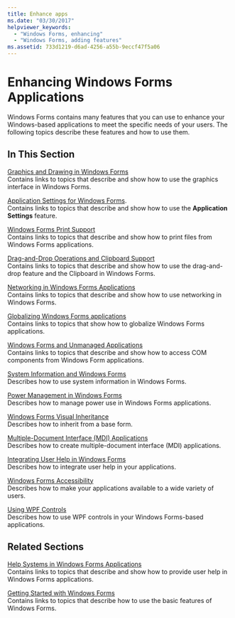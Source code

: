 ```yaml
---
title: Enhance apps
ms.date: "03/30/2017"
helpviewer_keywords: 
  - "Windows Forms, enhancing"
  - "Windows Forms, adding features"
ms.assetid: 733d1219-d6ad-4256-a55b-9eccf47f5a06
---
```

# Enhancing Windows Forms Applications
Windows Forms contains many features that you can use to enhance your Windows-based applications to meet the specific needs of your users. The following topics describe these features and how to use them.  
  
## In This Section  
 [Graphics and Drawing in Windows Forms](graphics-and-drawing-in-windows-forms.md)  
 Contains links to topics that describe and show how to use the graphics interface in Windows Forms.  
  
 [Application Settings for Windows Forms](application-settings-for-windows-forms.md).  
 Contains links to topics that describe and show how to use the **Application Settings** feature.  
  
 [Windows Forms Print Support](windows-forms-print-support.md)  
 Contains links to topics that describe and show how to print files from Windows Forms applications.  
  
 [Drag-and-Drop Operations and Clipboard Support](drag-and-drop-operations-and-clipboard-support.md)  
 Contains links to topics that describe and show how to use the drag-and-drop feature and the Clipboard in Windows Forms.  
  
 [Networking in Windows Forms Applications](networking-in-windows-forms-applications.md)  
 Contains links to topics that describe and show how to use networking in Windows Forms.  
  
 [Globalizing Windows Forms applications](globalizing-windows-forms.md)  
 Contains links to topics that show how to globalize Windows Forms applications.  
  
 [Windows Forms and Unmanaged Applications](windows-forms-and-unmanaged-applications.md)  
 Contains links to topics that describe and show how to access COM components from Windows Form applications.  
  
 [System Information and Windows Forms](system-information-and-windows-forms.md)  
 Describes how to use system information in Windows Forms.  
  
 [Power Management in Windows Forms](power-management-in-windows-forms.md)  
 Describes how to manage power use in Windows Forms applications.  
  
 [Windows Forms Visual Inheritance](windows-forms-visual-inheritance.md)  
 Describes how to inherit from a base form.  
  
 [Multiple-Document Interface (MDI) Applications](multiple-document-interface-mdi-applications.md)  
 Describes how to create multiple-document interface (MDI) applications.  
  
 [Integrating User Help in Windows Forms](integrating-user-help-in-windows-forms.md)  
 Describes how to integrate user help in your applications.  
  
 [Windows Forms Accessibility](windows-forms-accessibility.md)  
 Describes how to make your applications available to a wide variety of users.  
  
 [Using WPF Controls](using-wpf-controls.md)  
 Describes how to use WPF controls in your Windows Forms-based applications.  
  
## Related Sections  
 [Help Systems in Windows Forms Applications](help-systems-in-windows-forms-applications.md)  
 Contains links to topics that describe and show how to provide user help in Windows Forms applications.  
  
 [Getting Started with Windows Forms](../getting-started-with-windows-forms.md)  
 Contains links to topics that describe how to use the basic features of Windows Forms.
